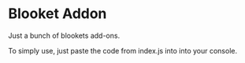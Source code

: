 # Blooket Addon

Just a bunch of blookets add-ons.

To simply use, just paste the code from index.js into into your console.
